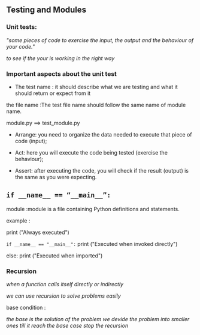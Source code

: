 ## Testing and Modules

### Unit tests:

*"some pieces of code to exercise the input, the output and the behaviour of your code."*

*to see if the your is working in the right way*

### Important aspects about the unit test

- The test name : it should describe what we are testing and what it should return or expect from it

the file name :The test file name should follow the same name of module name.

module.py ==> test_module.py

- Arrange: you need to organize the data needed to execute that piece of code (input);

- Act: here you will execute the code being tested (exercise the behaviour);

- Assert: after executing the code, you will check if the result (output) is the same as you were expecting.

## `if __name__ == “__main__”:`

module :module is a file containing Python definitions and statements.

example :

print ("Always executed")
 
`if __name__ == "__main__":`
    print ("Executed when invoked directly")


else:
    print ("Executed when imported")

### Recursion

*when a function calls itself directly or indirectly*

*we can use recursion to solve problems easily*

base condition :

*the base is the solution of the problem 
we devide the problem into smaller ones till it reach the base case stop the recursion*





